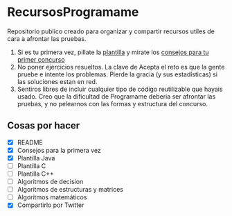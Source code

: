 # RecursosProgramame
Repositorio publico creado para organizar y compartir recursos utiles de cara a afrontar las pruebas.

1. Si es tu primera vez, pillate la [plantilla](https://github.com/joseraez/RecursosProgramame/blob/master/ProgramamePlantilla.java) y mirate los [consejos para tu primer concurso](https://github.com/joseraez/RecursosProgramame/blob/master/Consejos%20para%20tu%20primer%20concurso.md)
2. No poner ejercicios resueltos. La clave de Acepta el reto es que la gente pruebe e intente los problemas. Pierde la gracia (y sus estadísticas) si las soluciones estan en red.
3. Sentiros libres de incluir cualquier tipo de código reutilizable que hayais usado. Creo que la dificultad de Programame deberia ser afrontar las pruebas, y no pelearnos con las formas y estructura del concurso.

## Cosas por hacer

- [X] README
- [X] Consejos para la primera vez
- [X] Plantilla Java 
- [ ] Plantilla C
- [ ] Plantilla C++
- [ ] Algoritmos de decision
- [ ] Algoritmos de estructuras y matrices
- [ ] Algoritmos matemáticos
- [X] Compartirlo por Twitter
